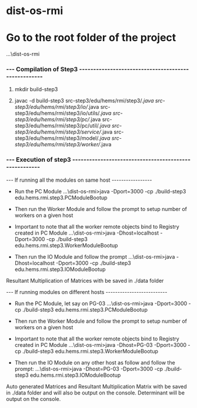 # dist-os-rmi

# Go to the root folder of the project
...\dist-os-rmi

### --- Compilation of Step3 ----------------------------------------------------
1) mkdir build-step3

2) javac -d build-step3 src-step3/edu/hems/rmi/step3/*.java src-step3/edu/hems/rmi/step3/io/*.java src-step3/edu/hems/rmi/step3/io/utils/*.java src-step3/edu/hems/rmi/step3/pc/*.java src-step3/edu/hems/rmi/step3/pc/util/*.java src-step3/edu/hems/rmi/step3/service/*.java  src-step3/edu/hems/rmi/step3/model/*.java  src-step3/edu/hems/rmi/step3/worker/*.java


### --- Execution of step3 ------------------------------------------------------

--- If running all the modules on same host -----------------

- Run the PC Module 
...\dist-os-rmi>java -Dport=3000 -cp ./build-step3 edu.hems.rmi.step3.PCModuleBootup

- Then run the Worker Module and follow the prompt to setup number of workers on a given host
- Important to note that all the worker remote objects bind to Registry created in PC Module
...\dist-os-rmi>java -Dhost=localhost -Dport=3000 -cp ./build-step3 edu.hems.rmi.step3.WorkerModuleBootup


- Then run the IO Module and follow the prompt
...\dist-os-rmi>java -Dhost=localhost -Dport=3000 -cp ./build-step3 edu.hems.rmi.step3.IOModuleBootup

Resultant Multiplication of Matrices with be saved in ./data folder

--- If running modules on different hosts --------------------------

- Run the PC Module, let say on PG-03 
...\dist-os-rmi>java -Dport=3000 -cp ./build-step3 edu.hems.rmi.step3.PCModuleBootup

- Then run the Worker Module and follow the prompt to setup number of workers on a given host
- Important to note that all the worker remote objects bind to Registry created in PC Module
...\dist-os-rmi>java -Dhost=PG-03 -Dport=3000 -cp ./build-step3 edu.hems.rmi.step3.WorkerModuleBootup


- Then run the IO Module on any other host as follow and follow the prompt:
...\dist-os-rmi>java -Dhost=PG-03 -Dport=3000 -cp ./build-step3 edu.hems.rmi.step3.IOModuleBootup

Auto generated Matrices and Resultant Multiplication Matrix with be saved in ./data folder and will also be output on the console.
Determinant will be output on the console.

